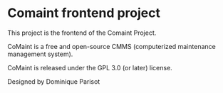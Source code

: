 # Comaint frontend project

This project is the frontend of the Comaint Project.

CoMaint is a free and open-source CMMS (computerized maintenance management system).

CoMaint is released under the GPL 3.0 (or later) license.

Designed by Dominique Parisot

